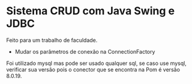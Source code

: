 # Sistema CRUD com Java Swing e JDBC 
Feito para um trabalho de faculdade.

* Mudar os parâmetros de conexão na ConnectionFactory 

Foi utilizado mysql mas pode ser usado qualquer sql, se caso use mysql, verificar sua versão pois o conector que se encontra na Pom é versão 8.0.19.